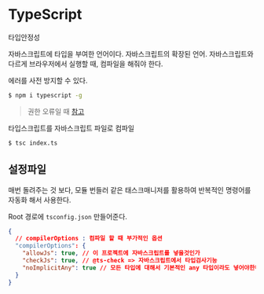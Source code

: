 # TypeScript

타입안정성

자바스크립트에 타입을 부여한 언어이다.
자바스크립트의 확장된 언어.
자바스크립트와 다르게 브라우저에서 실행할 때, 컴파일을 해줘야 한다.

에러를 사전 방지할 수 있다.

```bash
$ npm i typescript -g
```

> 권한 오류일 때 [참고](https://stackoverflow.com/questions/48910876/error-eacces-permission-denied-access-usr-local-lib-node-modules)

타입스크립트를 자바스크립트 파일로 컴파일

```bash
$ tsc index.ts
```

## 설정파일

매번 돌려주는 것 보다, 모듈 번들러 같은 태스크매니저를 활용하여
반복적인 명령어를 자동화 해서 사용한다.

Root 경로에 `tsconfig.json` 만들어준다.

```json
{
  // compilerOptions : 컴파일 할 때 부가적인 옵션
  "compilerOptions": {
    "allowJs": true, // 이 프로젝트에 자바스크립트를 넣을것인가
    "checkJs": true, // @ts-check => 자바스크립트에서 타입검사기능
    "noImplicitAny": true // 모든 타입에 대해서 기본적인 any 타입이라도 넣어야한다.
  }
}
```
